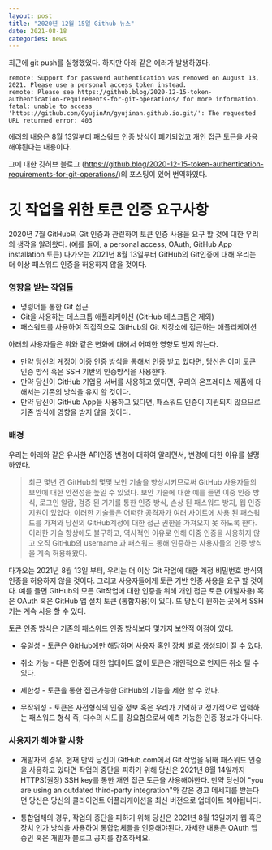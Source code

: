 ```yaml
---
layout: post
title: "2020년 12월 15일 Github 뉴스"
date: 2021-08-18
categories: news
---
```


최근에 git push를 실행했었다. 하지만 아래 같은 에러가 발생하였다. 

```
remote: Support for password authentication was removed on August 13, 2021. Please use a personal access token instead.
remote: Please see https://github.blog/2020-12-15-token-authentication-requirements-for-git-operations/ for more information.
fatal: unable to access 'https://github.com/GyujinAn/gyujinan.github.io.git/': The requested URL returned error: 403
```

에러의 내용은 8월 13일부터 패스워드 인증 방식이 폐기되었고 개인 접근 토근을 사용해야된다는 내용이다. 

그에 대한 깃허브 블로그 (https://github.blog/2020-12-15-token-authentication-requirements-for-git-operations/)의 포스팅이 있어 번역하였다.


# 깃 작업을 위한 토큰 인증 요구사항

2020년 7월 GitHub의 Git 인증과 관련하여 토큰 인증 사용을 요구 할 것에 대한 우리의 생각을 알려왔다. (예를 들어, a personal access, OAuth, GitHub App installation 토큰) 다가오는 2021년 8월 13일부터 GitHub의 Git인증에 대해 우리는 더 이상 패스워드 인증을 허용하지 않을 것이다.

### 영향을 받는 작업들

* 명령어를 통한 Git 접근
* Git을 사용하는 데스크톱 애플리케이션 (GitHub 데스크톱은 제외)
* 패스워드를 사용하여 직접적으로 GitHub의 Git 저장소에 접근하는 애플리케이션

아래의 사용자들은 위와 같은 변화에 대해서 어떠한 영향도 받지 않는다.

* 만약 당신의 계정이 이중 인증 방식을 통해서 인증 받고 있다면, 당신은 이미 토큰 인증 방식 혹은 SSH 기반의 인증방식을 사용한다.
* 만약 당신이 GitHub 기업용 서버를 사용하고 있다면, 우리의 온프레미스 제품에 대해서는 기존의 방식을 유지 할 것이다.
* 만약 당신이 GitHub App을 사용하고 있다면, 패스워드 인증이 지원되지 않으므로 기존 방식에 영향을 받지 않을 것이다.

### 배경

우리는 아래와 같은 유사한 API인증 변경에 대하여 알리면서, 변경에 대한 이유를 설명하였다.


>최근 몇년 간 GitHub의 몇몇 보안 기술을 향상시키므로써 GitHub 사용자들의 보안에 대한 안전성을 높일 수 있었다. 보안 기술에 대한 예를 들면 이중 인증 방식, 로그인 알람, 검증 된 기기를 통한 인증 방식, 손상 된 패스워드 방지, 웹 인증 지원이 있었다. 이러한 기술들은 어떠한 공격자가 여러 사이트에 사용 된 패스워드를 가져와 당신의 GitHub계정에 대한 접근 권한을 가져오지 못 하도록 한다. 이러한 기술 향상에도 불구하고, 역사적인 이유로 인해 이중 인증을 사용하지 않고 오직 GitHub의 username 과 패스워드 통해 인증하는 사용자들의 인증 방식을 계속 허용해왔다.


다가오는 2021년 8월 13일 부터, 우리는 더 이상 Git 작업에 대한 계정 비밀번호 방식의 인증을 허용하지 않을 것이다. 그리고 사용자들에게 토큰 기반 인증 사용을 요구 할 것이다. 예를 들면 GitHub의 모든 Git작업에 대한 인증을 위해 개인 접근 토큰 (개발자용) 혹은 OAuth 혹은 GitHub 앱 설치 토큰 (통합자용)이 있다. 또 당신이 원하는 곳에서 SSH 키는 계속 사용 할 수 있다.

토큰 인증 방식은 기존의 패스위드 인증 방식보다 몇가지 보안적 이점이 있다.


* 유일성 - 토큰은 GitHub에만 해당하며 사용자 혹인 장치 별로 생성되어 질 수 있다.

* 취소 가능 - 다른 인증에 대한 업데이트 없이 토큰은 개인적으로 언제든 취소 될 수 있다.

* 제한성 - 토큰을 통한 접근가능한 GitHub의 기능을 제한 할 수 있다.

* 무작위성 - 토큰은 사전형식의 인증 정보 혹은 우리가 기억하고 정기적으로 입력하는 패스워드 형식 즉, 다수의 시도를 강요함으로써 예측 가능한 인증 정보가 아니다.


### 사용자가 해야 할 사항

* 개발자의 경우, 현재 만약 당신이 GitHub.com에서 Git 작업을 위해 패스워드 인증을 사용하고 있다면 작업의 중단을 피하기 위해 당신은 2021년 8월 14일까지 HTTPS(권장) SSH key를 통한 개인 접근 토근을 사용해야한다. 만약 당신이 "you are using an outdated third-party integration"와 같은 경고 메세지를 받는다면 당신은 당신의 클라이언트 어플리케이션을 최신 버전으로 업데이트 해야됩니다.

* 통합업체의 경우, 작업의 중단을 피하기 위해 당신은 2021년 8월 13일까지 웹 혹은 장치 인가 방식을 사용하여 통합업체들을 인증해야된다. 자세한 내용은 OAuth 앱 승인 혹은 개발자 블로그 공지를 참조하세요.

